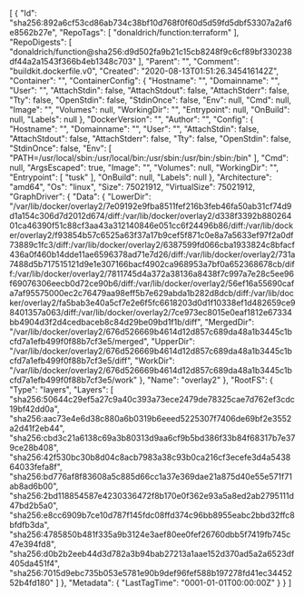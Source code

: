 [
  {
    "Id": "sha256:892a6cf53cd86ab734c38bf10d768f0f60d5d59fd5dbf53307a2af6e8562b27e",
    "RepoTags": [
      "donaldrich/function:terraform"
    ],
    "RepoDigests": [
      "donaldrich/function@sha256:d9d502fa9b21c15cb8248f9c6cf89bf330238df44a2a1543f366b4eb1348c703"
    ],
    "Parent": "",
    "Comment": "buildkit.dockerfile.v0",
    "Created": "2020-08-13T01:51:26.345416142Z",
    "Container": "",
    "ContainerConfig": {
      "Hostname": "",
      "Domainname": "",
      "User": "",
      "AttachStdin": false,
      "AttachStdout": false,
      "AttachStderr": false,
      "Tty": false,
      "OpenStdin": false,
      "StdinOnce": false,
      "Env": null,
      "Cmd": null,
      "Image": "",
      "Volumes": null,
      "WorkingDir": "",
      "Entrypoint": null,
      "OnBuild": null,
      "Labels": null
    },
    "DockerVersion": "",
    "Author": "",
    "Config": {
      "Hostname": "",
      "Domainname": "",
      "User": "",
      "AttachStdin": false,
      "AttachStdout": false,
      "AttachStderr": false,
      "Tty": false,
      "OpenStdin": false,
      "StdinOnce": false,
      "Env": [
        "PATH=/usr/local/sbin:/usr/local/bin:/usr/sbin:/usr/bin:/sbin:/bin"
      ],
      "Cmd": null,
      "ArgsEscaped": true,
      "Image": "",
      "Volumes": null,
      "WorkingDir": "",
      "Entrypoint": [
        "tusk"
      ],
      "OnBuild": null,
      "Labels": null
    },
    "Architecture": "amd64",
    "Os": "linux",
    "Size": 75021912,
    "VirtualSize": 75021912,
    "GraphDriver": {
      "Data": {
        "LowerDir": "/var/lib/docker/overlay2/7e09192e9fba8511fef216b3feb46fa50ab31cf74d9d1a154c306d7d2012d674/diff:/var/lib/docker/overlay2/d338f3392b88026401ca46390f51c88cf3aa43a312140846e051cc6f24496b86/diff:/var/lib/docker/overlay2/f93854b57c6525a63f37a17b9cef5f871c0e8a7a5633ef97f2a0df73889c1fc3/diff:/var/lib/docker/overlay2/6387599fd066cba1933824c8bfacf436a0f460b14dde11ae6596378ad71e7d26/diff:/var/lib/docker/overlay2/731a7488d5b717515121d9e1e307166bacf4902ca968953a7bf0a652368678cb/diff:/var/lib/docker/overlay2/7811745d4a372a38136a8438f7c997a7e28c5ee96f69076306eecb0d72ce90b6/diff:/var/lib/docker/overlay2/56ef16a55690cafa7af95575000ec2c76479aa98eff5b7e629abda1b282d8dcb/diff:/var/lib/docker/overlay2/fa5bab3e40a5cf7e2e6f5fc6618203d0d1f10338ef1d482659ce98401357a063/diff:/var/lib/docker/overlay2/7ce973ec8015e0eaf1812e67334bb4904d3f2d4cedbaceb8c84d29be09bd1f1b/diff",
        "MergedDir": "/var/lib/docker/overlay2/676d526669b4614d12d857c689da48a1b3445c1bcfd7a1efb499f0f88b7cf3e5/merged",
        "UpperDir": "/var/lib/docker/overlay2/676d526669b4614d12d857c689da48a1b3445c1bcfd7a1efb499f0f88b7cf3e5/diff",
        "WorkDir": "/var/lib/docker/overlay2/676d526669b4614d12d857c689da48a1b3445c1bcfd7a1efb499f0f88b7cf3e5/work"
      },
      "Name": "overlay2"
    },
    "RootFS": {
      "Type": "layers",
      "Layers": [
        "sha256:50644c29ef5a27c9a40c393a73ece2479de78325cae7d762ef3cdc19bf42dd0a",
        "sha256:aac73e4e6d38c880a6b0319b6eeed5225307f7406de69bf2e3552a2d41f2eb44",
        "sha256:cbd3c21a6138c69a3b80313d9aa6cf9b5bd386f33b84f68317b7e379ce28b408",
        "sha256:42f530bc30b8d04c8acb7983a38c93b0ca216cf3ecefe3d4a543864033fefa8f",
        "sha256:bd776af8f83608a5c885d66cc1a37e369dae21a875d40e55e571f71ab8ad6b00",
        "sha256:2bd118854587e4230336472f8b170e0f362e93a5a8ed2ab2795111d47bd2b5a0",
        "sha256:e8cc6909b7ce10d787f145fdc08ffd374c96bb8955eabc2bbd32ffc8bfdfb3da",
        "sha256:4785850b481f335a9b3124e3aef80ee0fef26760dbb5f7419fb745c47e394fd8",
        "sha256:d0b2b2eeb44d3d782a3b94bab27213a1aae152d370ad5a2a6523df405da451f4",
        "sha256:7015d9ebc735b053e5781e90b9def96fef588b197278fd41ec3445252b4fd180"
      ]
    },
    "Metadata": {
      "LastTagTime": "0001-01-01T00:00:00Z"
    }
  }
]
